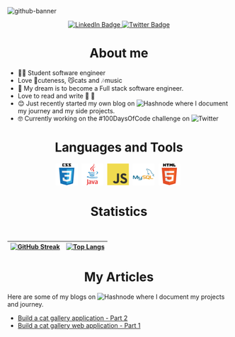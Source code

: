 ![github-banner](https://user-images.githubusercontent.com/77391048/177047314-f4557ec6-612c-4a83-a7ca-37de1f1f7a46.png)

<div id="badges" align = "center">
  <a href="https://www.linkedin.com/in/nalowa-geena-20a85b200/" target="_blank">
    <img src="https://img.shields.io/badge/LinkedIn-blue?style=for-the-badge&logo=linkedin&logoColor=white" alt="LinkedIn Badge"/>
  </a>
 
  <a href="https://twitter.com/NalowaGeena" target="_blank">
    <img src="https://img.shields.io/badge/Twitter-blue?style=for-the-badge&logo=twitter&logoColor=white" alt="Twitter Badge"/>
  </a>
  
</div>

<h1 align="center">About me</h1>

- :woman_technologist: Student software engineer
- Love 🤗cuteness, 😼cats and 🎶music
- :rocket: My dream is to become a Full stack software engineer.
- Love to read and write :book: :pencil:
- :blush: Just recently started my own blog on  ![Hashnode](https://img.shields.io/badge/Hashnode-pink?style=for-the-badge&logo=hashnode&logoColor=white) where I document my journey and my side projects.
- :nerd_face: Currently working on the #100DaysOfCode challenge on ![Twitter](https://img.shields.io/badge/Twitter-pink?style=for-the-badge&logo=twitter&logoColor=white)


<h1 align="center">Languages and Tools</h1>
<div align="center">
  <img src= "https://github.com/devicons/devicon/blob/master/icons/css3/css3-original-wordmark.svg" width="50" height="50"/>&nbsp;
  <img src= "https://github.com/devicons/devicon/blob/master/icons/java/java-original-wordmark.svg" width="50" height="50"/>&nbsp;
  <img src= "https://github.com/devicons/devicon/blob/master/icons/javascript/javascript-original.svg" width="50" height="50"/>&nbsp;
  <img src= "https://github.com/devicons/devicon/blob/master/icons/mysql/mysql-original-wordmark.svg" width="50" height="50"/>&nbsp;
  <img src= "https://github.com/devicons/devicon/blob/master/icons/html5/html5-original-wordmark.svg" width="50" height="50"/>&nbsp;

</div>


<h1 align="center">Statistics</h1>&nbsp;

| [![GitHub Streak](http://github-readme-streak-stats.herokuapp.com?user=nalowageena&hide_border=true)](https://git.io/streak-stats) | [![Top Langs](https://github-readme-stats.vercel.app/api/top-langs/?username=nalowageena)](https://github.com/anuraghazra/github-readme-stats) |
| :-: | :-: |


<h1 align="center">My Articles</h1>

<!-- BLOG-POST-LIST:START -->
Here are some of my blogs on ![Hashnode](https://img.shields.io/badge/Hashnode-pink?style=for-the-badge&logo=hashnode&logoColor=white) where I document my projects and journey.
- [Build a cat gallery application - Part 2](https://littletechgiant.hashnode.dev/build-a-cat-gallery-application-part-2)
- [Build a cat gallery web application - Part 1](https://littletechgiant.hashnode.dev/build-a-cat-gallery-web-application-part-1)
<!-- BLOG-POST-LIST:END -->

